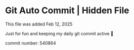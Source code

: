 # Git Auto Commit | Hidden File

This file was added Feb 12, 2025

Just for fun and keeping my daily git commit active 🤪

commit number: 540864
